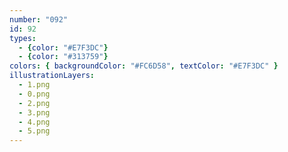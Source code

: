 ```yaml
---
number: "092"
id: 92
types: 
  - {color: "#E7F3DC"}
  - {color: "#313759"}
colors: { backgroundColor: "#FC6D58", textColor: "#E7F3DC" }
illustrationLayers:
  - 1.png
  - 0.png
  - 2.png
  - 3.png
  - 4.png
  - 5.png
---
```

